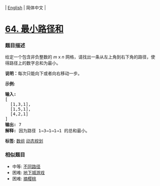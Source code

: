 | [English](README_EN.md) | 简体中文 |

# [64. 最小路径和](https://leetcode-cn.com/problems/minimum-path-sum)
 ### 题目描述
<p>给定一个包含非负整数的 <em>m</em>&nbsp;x&nbsp;<em>n</em>&nbsp;网格，请找出一条从左上角到右下角的路径，使得路径上的数字总和为最小。</p>

<p><strong>说明：</strong>每次只能向下或者向右移动一步。</p>

<p><strong>示例:</strong></p>

<pre><strong>输入:</strong>
[
&nbsp; [1,3,1],
  [1,5,1],
  [4,2,1]
]
<strong>输出:</strong> 7
<strong>解释:</strong> 因为路径 1&rarr;3&rarr;1&rarr;1&rarr;1 的总和最小。
</pre>

**标签:**  [数组](https://leetcode-cn.com/tag/array) [动态规划](https://leetcode-cn.com/tag/dynamic-programming) 
 ### 相似题目
- 中等:	[不同路径](https://leetcode-cn.com/problems/unique-paths) 
- 困难:	[地下城游戏](https://leetcode-cn.com/problems/dungeon-game) 
- 困难:	[摘樱桃](https://leetcode-cn.com/problems/cherry-pickup) 

